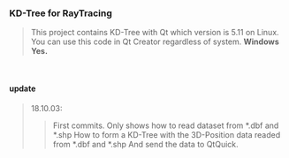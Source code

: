 ### KD-Tree for RayTracing

> This project contains KD-Tree with Qt which version is 5.11 on Linux.
> You can use this code in Qt Creator regardless of system. **Windows Yes.**
<br>

#### update
> 18.10.03:
> > First commits. Only shows how to read dataset from *.dbf and *.shp
> > How to form a KD-Tree with the 3D-Position data readed from *.dbf and *.shp
> > And send the data to QtQuick.

